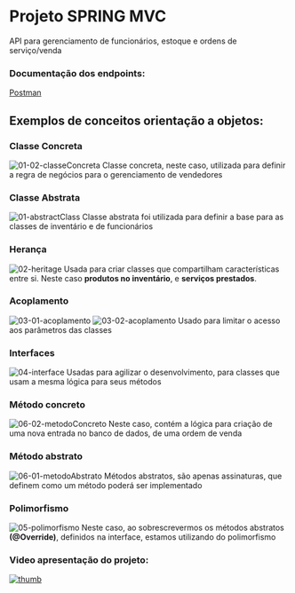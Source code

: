# Projeto SPRING MVC
API para gerenciamento de funcionários, estoque e ordens de serviço/venda

### Documentação dos endpoints:
[Postman](https://documenter.getpostman.com/view/27585864/2sA35JzfLL)

## Exemplos de conceitos orientação a objetos:
### Classe Concreta
![01-02-classeConcreta](https://github.com/luismineo/trabSpring/assets/69175314/a2da7ac6-114d-4901-a8d7-ea7481af577e)
Classe concreta, neste caso, utilizada para definir a regra de negócios para o gerenciamento de vendedores

### Classe Abstrata
![01-abstractClass](https://github.com/luismineo/trabSpring/assets/69175314/04f75091-b8a1-4cf4-bc58-8f3679a0594b)
Classe abstrata foi utilizada para definir a base para as classes de inventário e de funcionários

### Herança
![02-heritage](https://github.com/luismineo/trabSpring/assets/69175314/efd8aa02-e489-42e8-8af6-42565b6ea32c)
Usada para criar classes que compartilham características entre si. Neste caso **produtos no inventário**, e **serviços prestados**.

### Acoplamento
![03-01-acoplamento](https://github.com/luismineo/trabSpring/assets/69175314/82dd5192-a215-4f62-b933-8b43f11e501e)
![03-02-acoplamento](https://github.com/luismineo/trabSpring/assets/69175314/78bad569-8760-4753-8aa3-83a2ed558f28)
Usado para limitar o acesso aos parâmetros das classes

### Interfaces
![04-interface](https://github.com/luismineo/trabSpring/assets/69175314/4f9451d1-4fc7-42a0-be19-31306c005fc3)
Usadas para agilizar o desenvolvimento, para classes que usam a mesma lógica para seus métodos

### Método concreto
![06-02-metodoConcreto](https://github.com/luismineo/trabSpring/assets/69175314/d6b6966d-bc2f-4728-936b-9d5be0430165)
Neste caso, contém a lógica para criação de uma nova entrada no banco de dados, de uma ordem de venda

### Método abstrato 
![06-01-metodoAbstrato](https://github.com/luismineo/trabSpring/assets/69175314/9064167e-c979-4662-ae3b-c7586d038048)
Métodos abstratos, são apenas assinaturas, que definem como um método poderá ser implementado

### Polimorfismo
![05-polimorfismo](https://github.com/luismineo/trabSpring/assets/69175314/8ed0c1aa-b12a-47ec-a7bc-26e6dc38a2ac)
Neste caso, ao sobrescrevermos os métodos abstratos **(@Override)**, definidos na interface, estamos utilizando do polimorfismo

### Video apresentação do projeto:
[![thumb](https://github.com/luismineo/trabSpring/assets/69175314/4ebb70bb-6e5d-41a9-85a1-b293cb7d2f79)](https://www.youtube.com/watch?v=hF1t4E7wuLs)
